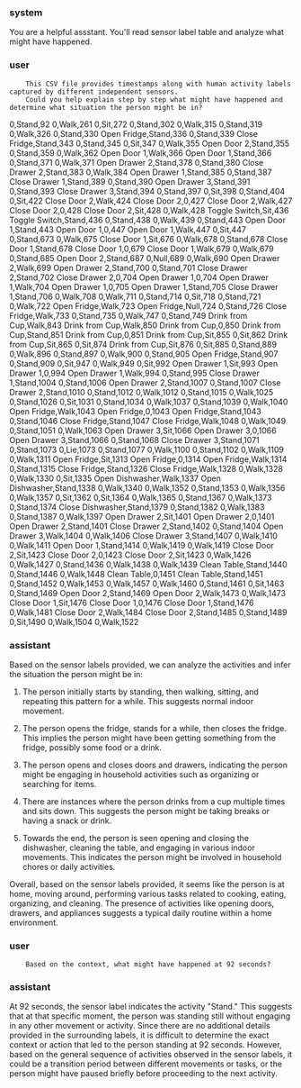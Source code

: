 ### system
You are a helpful assstant. You'll read sensor label table and analyze what might have happened.
### user

        This CSV file provides timestamps along with human activity labels captured by different independent sensors.
        Could you help explain step by step what might have happened and determine what situation the person might be in?
    
0,Stand,92
0,Walk,261
0,Sit,272
0,Stand,302
0,Walk,315
0,Stand,319
0,Walk,326
0,Stand,330
Open Fridge,Stand,336
0,Stand,339
Close Fridge,Stand,343
0,Stand,345
0,Sit,347
0,Walk,355
Open Door 2,Stand,355
0,Stand,359
0,Walk,362
Open Door 1,Walk,366
Open Door 1,Stand,366
0,Stand,371
0,Walk,371
Open Drawer 2,Stand,378
0,Stand,380
Close Drawer 2,Stand,383
0,Walk,384
Open Drawer 1,Stand,385
0,Stand,387
Close Drawer 1,Stand,389
0,Stand,390
Open Drawer 3,Stand,391
0,Stand,393
Close Drawer 3,Stand,394
0,Stand,397
0,Sit,398
0,Stand,404
0,Sit,422
Close Door 2,Walk,424
Close Door 2,0,427
Close Door 2,Walk,427
Close Door 2,0,428
Close Door 2,Sit,428
0,Walk,428
Toggle Switch,Sit,436
Toggle Switch,Stand,436
0,Stand,438
0,Walk,439
0,Stand,443
Open Door 1,Stand,443
Open Door 1,0,447
Open Door 1,Walk,447
0,Sit,447
0,Stand,673
0,Walk,675
Close Door 1,Sit,676
0,Walk,678
0,Stand,678
Close Door 1,Stand,678
Close Door 1,0,679
Close Door 1,Walk,679
0,Walk,679
0,Stand,685
Open Door 2,Stand,687
0,Null,689
0,Walk,690
Open Drawer 2,Walk,699
Open Drawer 2,Stand,700
0,Stand,701
Close Drawer 2,Stand,702
Close Drawer 2,0,704
Open Drawer 1,0,704
Open Drawer 1,Walk,704
Open Drawer 1,0,705
Open Drawer 1,Stand,705
Close Drawer 1,Stand,706
0,Walk,708
0,Walk,711
0,Stand,714
0,Sit,718
0,Stand,721
0,Walk,722
Open Fridge,Walk,723
Open Fridge,Null,724
0,Stand,726
Close Fridge,Walk,733
0,Stand,735
0,Walk,747
0,Stand,749
Drink from Cup,Walk,843
Drink from Cup,Walk,850
Drink from Cup,0,850
Drink from Cup,Stand,851
Drink from Cup,0,851
Drink from Cup,Sit,855
0,Sit,862
Drink from Cup,Sit,865
0,Sit,874
Drink from Cup,Sit,876
0,Sit,885
0,Stand,889
0,Walk,896
0,Stand,897
0,Walk,900
0,Stand,905
Open Fridge,Stand,907
0,Stand,909
0,Sit,947
0,Walk,949
0,Sit,992
Open Drawer 1,Sit,993
Open Drawer 1,0,994
Open Drawer 1,Walk,994
0,Stand,995
Close Drawer 1,Stand,1004
0,Stand,1006
Open Drawer 2,Stand,1007
0,Stand,1007
Close Drawer 2,Stand,1010
0,Stand,1012
0,Walk,1012
0,Stand,1015
0,Walk,1025
0,Stand,1026
0,Sit,1031
0,Stand,1034
0,Walk,1037
0,Stand,1039
0,Walk,1040
Open Fridge,Walk,1043
Open Fridge,0,1043
Open Fridge,Stand,1043
0,Stand,1046
Close Fridge,Stand,1047
Close Fridge,Walk,1048
0,Walk,1049
0,Stand,1051
0,Walk,1063
Open Drawer 3,Sit,1066
Open Drawer 3,0,1066
Open Drawer 3,Stand,1066
0,Stand,1068
Close Drawer 3,Stand,1071
0,Stand,1073
0,Lie,1073
0,Stand,1077
0,Walk,1100
0,Stand,1102
0,Walk,1109
0,Walk,1311
Open Fridge,Sit,1313
Open Fridge,0,1314
Open Fridge,Walk,1314
0,Stand,1315
Close Fridge,Stand,1326
Close Fridge,Walk,1328
0,Walk,1328
0,Walk,1330
0,Sit,1335
Open Dishwasher,Walk,1337
Open Dishwasher,Stand,1338
0,Walk,1340
0,Walk,1352
0,Stand,1353
0,Walk,1356
0,Walk,1357
0,Sit,1362
0,Sit,1364
0,Walk,1365
0,Stand,1367
0,Walk,1373
0,Stand,1374
Close Dishwasher,Stand,1379
0,Stand,1382
0,Walk,1383
0,Stand,1387
0,Walk,1397
Open Drawer 2,Sit,1401
Open Drawer 2,0,1401
Open Drawer 2,Stand,1401
Close Drawer 2,Stand,1402
0,Stand,1404
Open Drawer 3,Walk,1404
0,Walk,1406
Close Drawer 3,Stand,1407
0,Walk,1410
0,Walk,1411
Open Door 1,Stand,1414
0,Walk,1419
0,Walk,1419
Close Door 2,Sit,1423
Close Door 2,0,1423
Close Door 2,Sit,1423
0,Walk,1426
0,Walk,1427
0,Stand,1436
0,Walk,1438
0,Walk,1439
Clean Table,Stand,1440
0,Stand,1446
0,Walk,1448
Clean Table,0,1451
Clean Table,Stand,1451
0,Stand,1452
0,Walk,1453
0,Walk,1457
0,Walk,1460
0,Stand,1461
0,Sit,1463
0,Stand,1469
Open Door 2,Stand,1469
Open Door 2,Walk,1473
0,Walk,1473
Close Door 1,Sit,1476
Close Door 1,0,1476
Close Door 1,Stand,1476
0,Walk,1481
Close Door 2,Walk,1484
Close Door 2,Stand,1485
0,Stand,1489
0,Sit,1490
0,Walk,1504
0,Walk,1522

### assistant
Based on the sensor labels provided, we can analyze the activities and infer the situation the person might be in:

1. The person initially starts by standing, then walking, sitting, and repeating this pattern for a while. This suggests normal indoor movement.

2. The person opens the fridge, stands for a while, then closes the fridge. This implies the person might have been getting something from the fridge, possibly some food or a drink.

3. The person opens and closes doors and drawers, indicating the person might be engaging in household activities such as organizing or searching for items.

4. There are instances where the person drinks from a cup multiple times and sits down. This suggests the person might be taking breaks or having a snack or drink.

5. Towards the end, the person is seen opening and closing the dishwasher, cleaning the table, and engaging in various indoor movements. This indicates the person might be involved in household chores or daily activities.

Overall, based on the sensor labels provided, it seems like the person is at home, moving around, performing various tasks related to cooking, eating, organizing, and cleaning. The presence of activities like opening doors, drawers, and appliances suggests a typical daily routine within a home environment.
### user

        Based on the context, what might have happened at 92 seconds?
    
### assistant
At 92 seconds, the sensor label indicates the activity "Stand." This suggests that at that specific moment, the person was standing still without engaging in any other movement or activity. Since there are no additional details provided in the surrounding labels, it is difficult to determine the exact context or action that led to the person standing at 92 seconds. However, based on the general sequence of activities observed in the sensor labels, it could be a transition period between different movements or tasks, or the person might have paused briefly before proceeding to the next activity.
